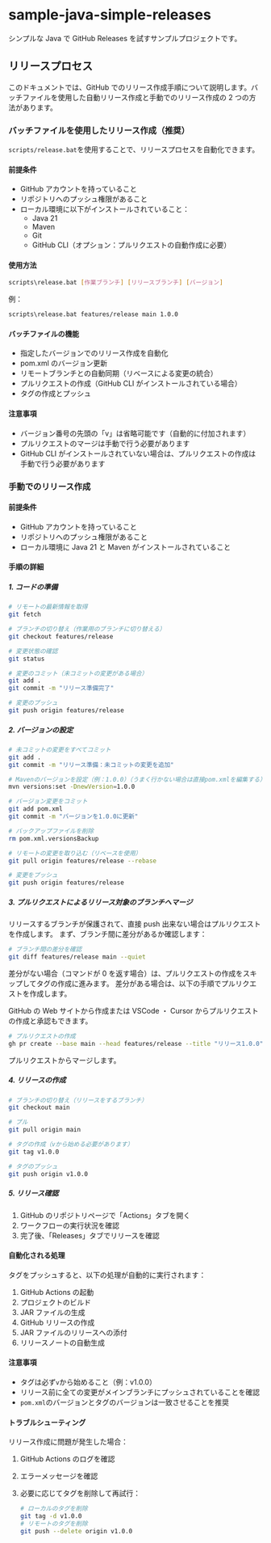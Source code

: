 # sample-java-simple-releases

シンプルな Java で GitHub Releases を試すサンプルプロジェクトです。

## リリースプロセス

このドキュメントでは、GitHub でのリリース作成手順について説明します。バッチファイルを使用した自動リリース作成と手動でのリリース作成の 2 つの方法があります。

### バッチファイルを使用したリリース作成（推奨）

`scripts/release.bat`を使用することで、リリースプロセスを自動化できます。

#### 前提条件

- GitHub アカウントを持っていること
- リポジトリへのプッシュ権限があること
- ローカル環境に以下がインストールされていること：
  - Java 21
  - Maven
  - Git
  - GitHub CLI（オプション：プルリクエストの自動作成に必要）

#### 使用方法

```bash
scripts\release.bat [作業ブランチ] [リリースブランチ] [バージョン]
```

例：

```bash
scripts\release.bat features/release main 1.0.0
```

#### バッチファイルの機能

- 指定したバージョンでのリリース作成を自動化
- pom.xml のバージョン更新
- リモートブランチとの自動同期（リベースによる変更の統合）
- プルリクエストの作成（GitHub CLI がインストールされている場合）
- タグの作成とプッシュ

#### 注意事項

- バージョン番号の先頭の「v」は省略可能です（自動的に付加されます）
- プルリクエストのマージは手動で行う必要があります
- GitHub CLI がインストールされていない場合は、プルリクエストの作成は手動で行う必要があります

### 手動でのリリース作成

#### 前提条件

- GitHub アカウントを持っていること
- リポジトリへのプッシュ権限があること
- ローカル環境に Java 21 と Maven がインストールされていること

#### 手順の詳細

##### 1. コードの準備

```bash
# リモートの最新情報を取得
git fetch

# ブランチの切り替え（作業用のブランチに切り替える）
git checkout features/release

# 変更状態の確認
git status

# 変更のコミット（未コミットの変更がある場合）
git add .
git commit -m "リリース準備完了"

# 変更のプッシュ
git push origin features/release
```

##### 2. バージョンの設定

```bash
# 未コミットの変更をすべてコミット
git add .
git commit -m "リリース準備：未コミットの変更を追加"

# Mavenのバージョンを設定（例：1.0.0）（うまく行かない場合は直接pom.xmlを編集する）
mvn versions:set -DnewVersion=1.0.0

# バージョン変更をコミット
git add pom.xml
git commit -m "バージョンを1.0.0に更新"

# バックアップファイルを削除
rm pom.xml.versionsBackup

# リモートの変更を取り込む（リベースを使用）
git pull origin features/release --rebase

# 変更をプッシュ
git push origin features/release
```

##### 3. プルリクエストによるリリース対象のブランチへマージ

リリースするブランチが保護されて、直接 push 出来ない場合はプルリクエストを作成します。
まず、ブランチ間に差分があるか確認します：

```bash
# ブランチ間の差分を確認
git diff features/release main --quiet
```

差分がない場合（コマンドが 0 を返す場合）は、プルリクエストの作成をスキップしてタグの作成に進みます。
差分がある場合は、以下の手順でプルリクエストを作成します。

GitHub の Web サイトから作成または VSCode ・ Cursor からプルリクエストの作成と承認もできます。

```bash
# プルリクエストの作成
gh pr create --base main --head features/release --title "リリース1.0.0" --body "リリース1.0.0のプルリクエストです。"
```

プルリクエストからマージします。

##### 4. リリースの作成

```bash
# ブランチの切り替え（リリースをするブランチ）
git checkout main

# プル
git pull origin main

# タグの作成（vから始める必要があります）
git tag v1.0.0

# タグのプッシュ
git push origin v1.0.0
```

##### 5. リリース確認

1. GitHub のリポジトリページで「Actions」タブを開く
2. ワークフローの実行状況を確認
3. 完了後、「Releases」タブでリリースを確認

#### 自動化される処理

タグをプッシュすると、以下の処理が自動的に実行されます：

1. GitHub Actions の起動
2. プロジェクトのビルド
3. JAR ファイルの生成
4. GitHub リリースの作成
5. JAR ファイルのリリースへの添付
6. リリースノートの自動生成

#### 注意事項

- タグは必ず`v`から始めること（例：v1.0.0）
- リリース前に全ての変更がメインブランチにプッシュされていることを確認
- `pom.xml`のバージョンとタグのバージョンは一致させることを推奨

#### トラブルシューティング

リリース作成に問題が発生した場合：

1. GitHub Actions のログを確認
2. エラーメッセージを確認
3. 必要に応じてタグを削除して再試行：

   ```bash
   # ローカルのタグを削除
   git tag -d v1.0.0
   # リモートのタグを削除
   git push --delete origin v1.0.0
   ```
